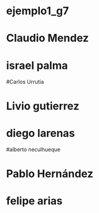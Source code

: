 # ejemplo1_g7
# Claudio Mendez

# israel palma
#Carlos Urrutia
# Livio gutierrez
# diego larenas





#alberto neculhueque


# Pablo Hernández









# felipe arias